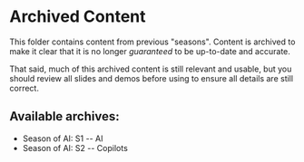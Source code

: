 # Archived Content
This folder contains content from previous "seasons". Content is archived to make it clear that it is no longer _guaranteed_ to be up-to-date and accurate.

That said, much of this archived content is still relevant and usable, but you should review all slides and demos before using to ensure all details are still correct.

## Available archives:

- Season of AI: S1 -- AI
- Season of AI: S2 -- Copilots
